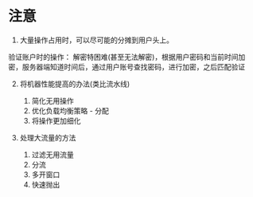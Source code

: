 # 注意

1. 大量操作占用时，可以尽可能的分摊到用户头上。

 验证账户时的操作：
    解密特困难(甚至无法解密)，根据用户密码和当前时间加密，服务器端知道时间后，通过用户账号查找密码，进行加密，之后匹配验证

2. 将机器性能提高的办法(类比流水线)
   1. 简化无用操作
   2. 优化负载均衡策略 - 分配
   3. 将操作更加细化

3. 处理大流量的方法
   1. 过滤无用流量
   2. 分流
   3. 多开窗口
   4. 快速抛出